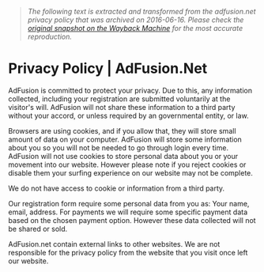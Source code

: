 > *The following text is extracted and transformed from the adfusion.net privacy policy that was archived on 2016-06-16. Please check the [original snapshot on the Wayback Machine](https://web.archive.org/web/20160616075459id_/http%3A//adfusion.net/privacy-policy.html) for the most accurate reproduction.*

# Privacy Policy | AdFusion.Net

AdFusion is committed to protect your privacy. Due to this, any information collected, including your registration are submitted voluntarily at the visitor's will. AdFusion will not share these information to a third party without your accord, or unless required by an governmental entity, or law.

Browsers are using cookies, and if you allow that, they will store small amount of data on your computer. AdFusion will store some information about you so you will not be needed to go through login every time. AdFusion will not use cookies to store personal data about you or your movement into our website. However please note if you reject cookies or disable them your surfing experience on our website may not be complete.

We do not have access to cookie or information from a third party.

Our registration form require some personal data from you as: Your name, email, address. For payments we will require some specific payment data based on the chosen payment option. However these data collected will not be shared or sold.

AdFusion.net contain external links to other websites. We are not responsible for the privacy policy from the website that you visit once left our website.

